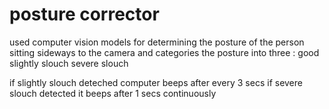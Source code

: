 # posture corrector 

used computer vision models for determining the posture of the person sitting sideways to the camera 
and categories the posture into three :
good 
slightly slouch
severe slouch 

if slightly slouch deteched computer beeps after every 3 secs
if severe slouch detected it beeps after 1 secs continuously 




